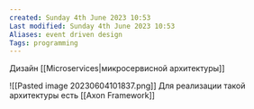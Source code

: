 ```yaml
---
created: Sunday 4th June 2023 10:53
Last modified: Sunday 4th June 2023 10:53
Aliases: event driven design
Tags: programming
---
```


Дизайн [[Microservices|микросервисной архитектуры]]

![[Pasted image 20230604101837.png]]
Для реализации такой архитектуры есть [[Axon Framework]]

